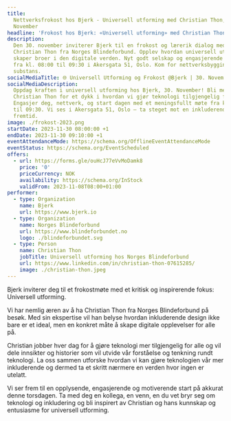```yaml
---
title:
  Nettverksfrokost hos Bjerk - Universell utforming med Christian Thon, 30.
  November
headline: 'Frokost hos Bjerk: «Universell utforming» med Christian Thon'
description:
  Den 30. november inviterer Bjerk til en frokost og lærerik dialog med
  Christian Thon fra Norges Blindeforbund. Opplev hvordan universell utforming
  skaper broer i den digitale verden. Nyt godt selskap og engasjerende samtaler
  fra kl. 08:00 til 09:30 i Akersgata 51, Oslo. Kom for nettverksbygging med
  substans.
socialMediaTitle: 🌐 Universell Utforming og Frokost @Bjerk | 30. November 08:00
socialMediaDescription:
  Oppdag kraften i universell utforming hos Bjerk, 30. November! Bli med
  Christian Thon for et dykk i hvordan vi gjør teknologi tilgjengelig for alle.
  Engasjer deg, nettverk, og start dagen med et meningsfullt møte fra kl. 08:00
  til 09:30. Vi ses i Akersgata 51, Oslo – ta steget mot en inkluderende
  fremtid.
image: ./frokost-2023.png
startDate: 2023-11-30 08:00:00 +1
endDate: 2023-11-30 09:10:00 +1
eventAttendanceMode: https://schema.org/OfflineEventAttendanceMode
eventStatus: https://schema.org/EventScheduled
offers:
  - url: https://forms.gle/ouHcJ77eVvMoDamk8
    price: '0'
    priceCurrency: NOK
    availability: https://schema.org/InStock
    validFrom: 2023-11-08T08:00+01:00
performer:
  - type: Organization
    name: Bjerk
    url: https://www.bjerk.io
  - type: Organization
    name: Norges Blindeforbund
    url: https://www.blindeforbundet.no
    logo: ./blindeforbundet.svg
  - type: Person
    name: Christian Thon
    jobTitle: Universell utforming hos Norges Blindeforbund
    url: https://www.linkedin.com/in/christian-thon-07615285/
    image: ./christian-thon.jpeg
---
```


Bjerk inviterer deg til et frokostmøte med et kritisk og inspirerende fokus:
Universell utforming.

Vi har nemlig æren av å ha Christian Thon fra Norges Blindeforbund på besøk. Med
sin ekspertise vil han belyse hvordan inkluderende design ikke bare er et ideal,
men en konkret måte å skape digitale opplevelser for alle på.

Christian jobber hver dag for å gjøre teknologi mer tilgjengelig for alle og vil
dele innsikter og historier som vil utvide vår forståelse og tenkning rundt
teknologi. La oss sammen utforske hvordan vi kan gjøre teknologien vår mer
inkluderende og dermed ta et skritt nærmere en verden hvor ingen er utelatt.

Vi ser frem til en opplysende, engasjerende og motiverende start på akkurat
denne torsdagen. Ta med deg en kollega, en venn, en du vet bryr seg om teknologi
og inkludering og bli inspirert av Christian og hans kunnskap og entusiasme for
universell utforming.
